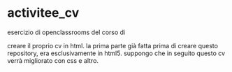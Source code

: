 # activitee_cv
esercizio di openclassrooms del corso di 

creare il proprio cv in html.
la prima parte già fatta prima di creare questo repository, era esclusivamente in html5.
suppongo che in seguito questo cv verrà migliorato con css e altro.

